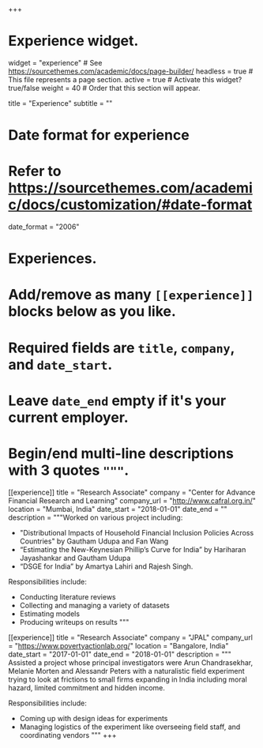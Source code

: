 +++
# Experience widget.
widget = "experience"  # See https://sourcethemes.com/academic/docs/page-builder/
headless = true  # This file represents a page section.
active = true  # Activate this widget? true/false
weight = 40  # Order that this section will appear.

title = "Experience"
subtitle = ""

# Date format for experience
#   Refer to https://sourcethemes.com/academic/docs/customization/#date-format
date_format = "2006"

# Experiences.
#   Add/remove as many `[[experience]]` blocks below as you like.
#   Required fields are `title`, `company`, and `date_start`.
#   Leave `date_end` empty if it's your current employer.
#   Begin/end multi-line descriptions with 3 quotes `"""`.
[[experience]]
  title = "Research Associate"
  company = "Center for Advance Financial Research and Learning"
  company_url = "http://www.cafral.org.in/"
  location = "Mumbai, India"
  date_start = "2018-01-01"
  date_end = ""
  description = """Worked on various project including:
  
  * "Distributional Impacts of Household Financial Inclusion Policies Across Countries" by Gautham Udupa and Fan Wang
  * “Estimating the New-Keynesian Phillip’s Curve for India”  by Hariharan Jayashankar and Gautham Udupa
  * “DSGE for India” by Amartya Lahiri and Rajesh Singh.

  Responsibilities include:
  
  * Conducting literature reviews
  * Collecting and managing a variety of datasets
  * Estimating models
  * Producing writeups on results
  """

[[experience]]
  title = "Research Associate"
  company = "JPAL"
  company_url = "https://www.povertyactionlab.org/"
  location = "Bangalore, India"
  date_start = "2017-01-01"
  date_end = "2018-01-01"
  description = """ Assisted a project whose principal investigators were Arun Chandrasekhar, Melanie Morten and Alessandr Peters with a naturalistic field experiment trying to look at frictions to small firms expanding in India including moral hazard, limited commitment and hidden income.

  Responsibilities include:

  * Coming up with design ideas for experiments
  * Managing logistics of the experiment like overseeing field staff, and coordinating vendors
  """
+++